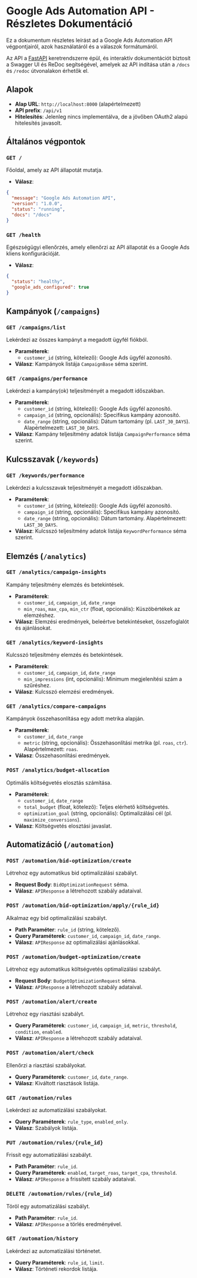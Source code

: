 # Google Ads Automation API - Részletes Dokumentáció

Ez a dokumentum részletes leírást ad a Google Ads Automation API végpontjairól, azok használatáról és a válaszok formátumáról.

Az API a [FastAPI](https://fastapi.tiangolo.com/) keretrendszerre épül, és interaktív dokumentációt biztosít a Swagger UI és ReDoc segítségével, amelyek az API indítása után a `/docs` és `/redoc` útvonalakon érhetők el.

## Alapok

- **Alap URL**: `http://localhost:8000` (alapértelmezett)
- **API prefix**: `/api/v1`
- **Hitelesítés**: Jelenleg nincs implementálva, de a jövőben OAuth2 alapú hitelesítés javasolt.

## Általános végpontok

### `GET /`

Főoldal, amely az API állapotát mutatja.

- **Válasz**:
```json
{
  "message": "Google Ads Automation API",
  "version": "1.0.0",
  "status": "running",
  "docs": "/docs"
}
```

### `GET /health`

Egészségügyi ellenőrzés, amely ellenőrzi az API állapotát és a Google Ads kliens konfigurációját.

- **Válasz**:
```json
{
  "status": "healthy",
  "google_ads_configured": true
}
```

## Kampányok (`/campaigns`)

### `GET /campaigns/list`

Lekérdezi az összes kampányt a megadott ügyfél fiókból.

- **Paraméterek**:
  - `customer_id` (string, kötelező): Google Ads ügyfél azonosító.
- **Válasz**: Kampányok listája `CampaignBase` séma szerint.

### `GET /campaigns/performance`

Lekérdezi a kampány(ok) teljesítményét a megadott időszakban.

- **Paraméterek**:
  - `customer_id` (string, kötelező): Google Ads ügyfél azonosító.
  - `campaign_id` (string, opcionális): Specifikus kampány azonosító.
  - `date_range` (string, opcionális): Dátum tartomány (pl. `LAST_30_DAYS`). Alapértelmezett: `LAST_30_DAYS`.
- **Válasz**: Kampány teljesítmény adatok listája `CampaignPerformance` séma szerint.

## Kulcsszavak (`/keywords`)

### `GET /keywords/performance`

Lekérdezi a kulcsszavak teljesítményét a megadott időszakban.

- **Paraméterek**:
  - `customer_id` (string, kötelező): Google Ads ügyfél azonosító.
  - `campaign_id` (string, opcionális): Specifikus kampány azonosító.
  - `date_range` (string, opcionális): Dátum tartomány. Alapértelmezett: `LAST_30_DAYS`.
- **Válasz**: Kulcsszó teljesítmény adatok listája `KeywordPerformance` séma szerint.

## Elemzés (`/analytics`)

### `GET /analytics/campaign-insights`

Kampány teljesítmény elemzés és betekintések.

- **Paraméterek**:
  - `customer_id`, `campaign_id`, `date_range`
  - `min_roas`, `max_cpa`, `min_ctr` (float, opcionális): Küszöbértékek az elemzéshez.
- **Válasz**: Elemzési eredmények, beleértve betekintéseket, összefoglalót és ajánlásokat.

### `GET /analytics/keyword-insights`

Kulcsszó teljesítmény elemzés és betekintések.

- **Paraméterek**:
  - `customer_id`, `campaign_id`, `date_range`
  - `min_impressions` (int, opcionális): Minimum megjelenítési szám a szűréshez.
- **Válasz**: Kulcsszó elemzési eredmények.

### `GET /analytics/compare-campaigns`

Kampányok összehasonlítása egy adott metrika alapján.

- **Paraméterek**:
  - `customer_id`, `date_range`
  - `metric` (string, opcionális): Összehasonlítási metrika (pl. `roas`, `ctr`). Alapértelmezett: `roas`.
- **Válasz**: Összehasonlítási eredmények.

### `POST /analytics/budget-allocation`

Optimális költségvetés elosztás számítása.

- **Paraméterek**:
  - `customer_id`, `date_range`
  - `total_budget` (float, kötelező): Teljes elérhető költségvetés.
  - `optimization_goal` (string, opcionális): Optimalizálási cél (pl. `maximize_conversions`).
- **Válasz**: Költségvetés elosztási javaslat.

## Automatizáció (`/automation`)

### `POST /automation/bid-optimization/create`

Létrehoz egy automatikus bid optimalizálási szabályt.

- **Request Body**: `BidOptimizationRequest` séma.
- **Válasz**: `APIResponse` a létrehozott szabály adataival.

### `POST /automation/bid-optimization/apply/{rule_id}`

Alkalmaz egy bid optimalizálási szabályt.

- **Path Paraméter**: `rule_id` (string, kötelező).
- **Query Paraméterek**: `customer_id`, `campaign_id`, `date_range`.
- **Válasz**: `APIResponse` az optimalizálási ajánlásokkal.

### `POST /automation/budget-optimization/create`

Létrehoz egy automatikus költségvetés optimalizálási szabályt.

- **Request Body**: `BudgetOptimizationRequest` séma.
- **Válasz**: `APIResponse` a létrehozott szabály adataival.

### `POST /automation/alert/create`

Létrehoz egy riasztási szabályt.

- **Query Paraméterek**: `customer_id`, `campaign_id`, `metric`, `threshold`, `condition`, `enabled`.
- **Válasz**: `APIResponse` a létrehozott szabály adataival.

### `POST /automation/alert/check`

Ellenőrzi a riasztási szabályokat.

- **Query Paraméterek**: `customer_id`, `date_range`.
- **Válasz**: Kiváltott riasztások listája.

### `GET /automation/rules`

Lekérdezi az automatizálási szabályokat.

- **Query Paraméterek**: `rule_type`, `enabled_only`.
- **Válasz**: Szabályok listája.

### `PUT /automation/rules/{rule_id}`

Frissít egy automatizálási szabályt.

- **Path Paraméter**: `rule_id`.
- **Query Paraméterek**: `enabled`, `target_roas`, `target_cpa`, `threshold`.
- **Válasz**: `APIResponse` a frissített szabály adataival.

### `DELETE /automation/rules/{rule_id}`

Töröl egy automatizálási szabályt.

- **Path Paraméter**: `rule_id`.
- **Válasz**: `APIResponse` a törlés eredményével.

### `GET /automation/history`

Lekérdezi az automatizálási történetet.

- **Query Paraméterek**: `rule_id`, `limit`.
- **Válasz**: Történeti rekordok listája.

